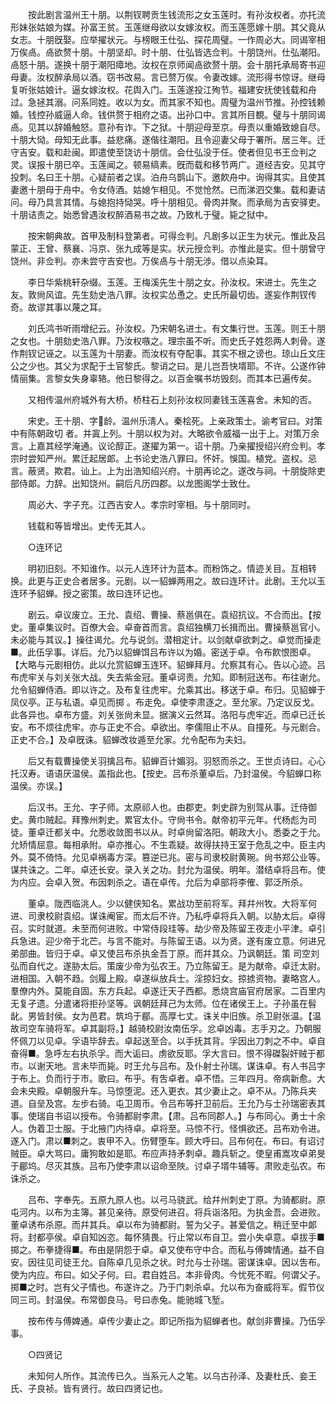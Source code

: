 <!-- { "loadSidebar": true } -->
　　按此剧言温州王十朋。以荆钗聘贡生钱流形之女玉莲时。有孙汝权者。亦托流形妹张姑娘为媒。孙富王贫。玉莲继母欲以女嫁汝权。而玉莲愿嫁十朋。其父竟从女志。十朋旣娶。应举擢状元。与榜眼王仕弘、探花周璧。一作周必大。同谒宰相万俟卨。卨欲赘十朋。十朋坚却。时十朋、仕弘皆选佥判。十朋饶州。仕弘潮阳。卨怒十朋。遂换十朋于潮阳瘴地。汝权在京师闻卨欲赘十朋。会十朋托承局寄书迎母妻。汝权醉承局以酒。窃书改易。言已赘万俟。令妻改嫁。流形得书惊讶。继母复听张姑娘计。逼女嫁汝权。花舆入门。玉莲遂投江殉节。福建安抚使钱载和舟过。急拯其溺。问系同姓。收以为女。而其家不知也。周璧为温州节推。孙控钱赖婚。钱控孙威逼人命。钱供赘于相府之语。出孙口中。言其所目覩。璧与十朋同谒卨。见其以辞婚触怒。意孙有诈。下之狱。十朋迎母至京。母责以重婚致媳自尽。十朋大恸。母知无此事。益悲痛。遂偕往潮阳。且令迎妻父母于署所。居三年。迁守吉安。载和赴闽。即遣使至饶访十朋信。会仕弘没于任。使者但见书王佥判之灵。误报十朋已卒。玉莲闻之。顿易缟素。旣而载和移节两广。道经吉安。见其守投刺。名曰王十朋。心疑前者之误。泊舟乌鹊山下。邀飮舟中。询得其实。且使其妻邀十朋母于舟中。令女侍酒。姑媳乍相见。不觉怆然。已而涕泗交集。载和妻诘问。母乃具言其情。与媳抱持恸哭。呼十朋相见。骨肉并聚。而承局为吉安驿吏。十朋诘责之。始悉曾遇汝权醉酒易书之故。乃致札于璧。毙之狱中。 

　　按宋朝典故。首甲及制科登第者。可得佥判。凡剧多以正生为状元。惟此及吕蒙正、王曾、蔡襄、冯京、张九成等是实。状元授佥判。亦惟此是实。但十朋曾守饶州。非佥判。亦未尝守吉安也。万俟卨与十朋无涉。借以点染耳。 

　　李日华紫桃轩杂缀。玉莲。王梅溪先生十朋之女。孙汝权。宋进士。先生之友。敦尙风谊。先生劾史浩八罪。汝权实怂恿之。史氏所最切齿。遂妄作荆钗传奇。故谬其事以蔑之耳。 

　　刘氏鸿书听雨增纪云。孙汝权。乃宋朝名进士。有文集行世。玉莲。则王十朋之女也。十朋劾史浩八罪。乃汝权嗾之。理宗虽不听。而史氏子姓怨两人刺骨。遂作荆钗记诬之。以玉莲为十朋妻。而汝权有夺配事。其实不根之谤也。琼山丘文庄公之少也。其父为求配于土官黎氏。黎诮之曰。是儿岂吾快壻耶。不许。公遂作钟情丽集。言黎女失身辜辂。他日黎得之。以百金嘱书坊毁刻。而其本已遍传矣。 

　　又相传温州府城外有大桥。桥柱石上刻孙汝权同妻钱玉莲喜舍。未知的否。 

　　宋史。王十朋、字龄。温州乐淸人。秦桧死。上亲政策士。谕考官曰。对策中有陈朝政切 者。并寘上列。十朋以权为对。大略欲令威福一出于上。对策万余言。上嘉其经学淹通。议论醇正。遂擢为第一。诏十朋。乃亲擢授绍兴府佥判。孝宗时尝知严州。累迁起居郞。上书论史浩八罪曰。怀奸。悞国。植党。盗权。忌言。蔽贤。欺君。讪上。上为出浩知绍兴府。十朋再论之。遂改与祠。十朋旋除吏部侍郞。力辞。出知饶州。嗣后凡历四郡。以龙图阁学士致仕。 

　　周必大、字子充。江西吉安人。孝宗时宰相。与十朋同时。 

　　钱载和等皆增出。史传无其人。 

　　○连环记 

　　明初旧刻。不知谁作。以元人连环计为蓝本。而粉饰之。情迹关目。互相转换。此更与正史合者居多。元剧。以一貂蝉两用之。故曰连环计。此剧。王允以玉连环予貂蝉。授之密策。故曰连环记也。 

　　剧云。卓议废立。王允、袁绍、曹操、蔡邕俱在。袁绍抗议。不合而出。【按史。董卓集议时。百僚大会。卓奋首而言。袁绍独横刀长揖而出。曹操蔡邕官小。未必能与其议。】操往谒允。允与说剑。潜相定计。以剑献卓欲刺之。卓觉而操走■。此伍孚事。详后。允乃以貂蝉饵吕布许以为婚。密送于卓。令布飮恨图卓。【大略与元剧相仿。此以允赏貂蝉玉连环。貂蝉拜月。允察其有心。告以心迹。吕布虎牢关与刘关张大战。失去紫金冠。董卓诃责。允知。即制冠送布。布往谢允。允令貂蝉侍酒。即以许之。及布复往虎牢。允乘其出。移送于卓。布归。见貂蝉于凤仪亭。正与私语。卓见而掷 。布走免。卓使李肃逐之。至允家。乃定议反戈。此各异也。卓布方盛。刘关张尙未显。据演义云然耳。洛阳与虎牢近。而卓已迁长安。布不烦往虎牢。亦与正史不合。卓欲出。李儒阻止不从。自撞死。与元剧合。正史不合。】及卓旣诛。貂蝉改妆遁至允家。允令配布为夫妇。 

　　后又有载曹操使关羽擒吕布。貂蝉百计媚羽。羽怒而杀之。王世贞诗曰。心心托汉寿。语语厌温侯。盖指此也。【按史。吕布杀董卓后。乃封温侯。今貂蝉口称温侯。亦误。】 

　　后汉书。王允、字子师。太原祁人也。由郡吏。刺史辟为别驾从事。迁侍御史。黄巾贼起。拜豫州刺史。累官太仆。守尙书令。献帝初平元年。代杨彪为司徒。董卓迁都关中。允悉收敛图书以从。时卓尙留洛阳。朝政大小。悉委之于允。允矫情屈意。每相承附。卓亦推心。不生乖疑。故得扶持王室于危乱之中。臣主内外。莫不倚恃。允见卓祸毒方深。篡逆已兆。密与司隶校尉黄琬。尙书郑公业等。谋共诛之。二年。卓还长安。录入关之功。封允为温侯。明年。潜结卓将吕布。使为内应。会卓入贺。布因刺杀之。语在卓传。允后为卓部将李傕、郭泛所杀。 

　　董卓。陇西临洮人。少以健侠知名。累战功至前将军。拜幷州牧。大将军何进、司隶校尉袁绍。谋诛阉宦。而太后不许。乃私呼卓将兵入朝。以胁太后。卓得召。实时就道。未至而何进败。中常侍段珪等。劫少帝及陈留王夜走小平津。卓引兵急进。迎少帝于北芒。与言不能对。与陈留王语。以为贤。遂有废立意。何进兄弟部曲。皆归于卓。卓又使吕布杀执金吾丁原。而幷其众。乃讽朝廷。策 司空刘弘而自代之。遂胁太后。策废少帝为弘农王。乃立陈留王。是为献帝。卓迁太尉。进相国。入朝不趋。剑履上殿。卓遂纵放兵士。淫掠妇女。掠掳资物。妻略宫人。羣僚内外。莫能自固。东方兵起。卓遂迁天子西都。悉烧宫庙官府居家。二百里内无复孑遗。分遣诸将拒孙坚等。讽朝廷拜己为太师。位在诸侯王上。子孙虽在髫龀。男皆封侯。女为邑君。筑坞于郿。高厚七丈。诛关中旧族。杀卫尉张温。【温故司空车骑将军。卓其副将。】越骑校尉汝南伍孚。忿卓凶毒。志手刃之。乃朝服怀佩刀以见卓。孚语毕辞去。卓起送至合。以手抚其背。孚因出刀刺之不中。卓自奋得■。急呼左右执杀孚。而大诟曰。虏欲反耶。孚大言曰。恨不得磔裂奸贼于都市。以谢天地。言未毕而毙。时王允与吕布。及仆射士孙瑞。谋诛卓。有人书吕字于布上。负而行于市。歌曰。布乎。有吿卓者。卓不悟。三年四月。帝病新愈。大会未央殿。卓朝服升车。马惊堕泥。还入更衣。其少妻止之。卓不从。乃陈兵夹道。自垒及宫。左步右骑。屯卫周币。令吕布等扞卫前后。王允乃与士孙瑞密表其事。使瑞自书诏以授布。令骑都尉李肃。【肃。吕布同郡人。】与布同心。勇士十余人。伪着卫士服。于北掖门内待卓。卓将至。马惊不行。怪惧欲还。吕布劝令进。遂入门。肃以■刺之。衷甲不入。伤臂堕车。顾大呼曰。吕布何在。布曰。有诏讨贼臣。卓大骂曰。庸狗敢如是耶。布应声持矛刺卓。趣兵斩之。使皇甫嵩攻卓弟旻于郿坞。尽灭其族。吕布乃使李肃以诏命至陜。讨卓子壻牛辅等。肃败走弘农。布诛杀之。 

　　吕布、字奉先。五原九原人也。以弓马骁武。给幷州刺史丁原。为骑都尉。原屯河内。以布为主簿。甚见亲待。原受何进召。将兵诣洛阳。为执金吾。会进败。董卓诱布杀原。而幷其兵。卓以布为骑都尉。誓为父子。甚爱信之。稍迁至中郞将。封都亭侯。卓自知凶恣。每怀猜畏。行止常以布自卫。尝小失卓意。卓拔手■掷之。布拳捷得■。布由是阴怨于卓。卓又使布守中合。而私与傅婢情通。益不自安。因往见司徒王允。自陈卓几见杀之状。时允与士孙瑞。密谋诛卓。因以吿布。使为内应。布曰。如父子何。曰。君自姓吕。本非骨肉。今忧死不暇。何谓父子。掷■之时。岂有父子情也。布遂许之。乃于门刺杀卓。允以布为奋威将军。假节仪同三司。封温侯。布常御良马。号曰赤兔。能驰城飞堑。 

　　按布传与傅婢通。卓传少妻止之。即记所指为貂蝉者也。献剑非曹操。乃伍孚事。 

　　○四贤记 

　　未知何人所作。其流传已久。当系元人之笔。以乌古孙泽、及妻杜氏、妾王氏、子良祯。皆有贤行。故曰四贤记也。 

